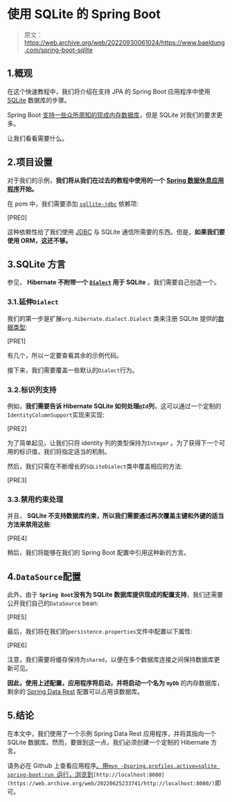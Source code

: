 # 使用 SQLite 的 Spring Boot

> 原文：<https://web.archive.org/web/20220930061024/https://www.baeldung.com/spring-boot-sqlite>

## 1.概观

在这个快速教程中，我们将介绍在支持 JPA 的 Spring Boot 应用程序中使用 [SQLite](https://web.archive.org/web/20220625233741/https://sqlite.org/index.html) 数据库的步骤。

Spring Boot [支持一些众所周知的现成内存数据库](/web/20220625233741/https://www.baeldung.com/java-in-memory-databases)，但是 SQLite 对我们的要求更多。

让我们看看需要什么。

## 2.项目设置

对于我们的示例，**我们将从我们在过去的教程中使用的一个** **[Spring 数据休息应用程序](https://web.archive.org/web/20220625233741/https://github.com/eugenp/tutorials/tree/master/persistence-modules/spring-data-rest)开始。**

在 pom 中，我们需要添加 [`sqllite-jdbc`](https://web.archive.org/web/20220625233741/https://search.maven.org/classic/#search%7Cga%7C1%7Ca%3A%22sqlite-jdbc%22%20AND%20g%3A%22org.xerial%22) 依赖项:

[PRE0]

这种依赖性给了我们使用 [JDBC](https://web.archive.org/web/20220625233741/https://static.javadoc.io/org.xerial/sqlite-jdbc/3.25.2/org/sqlite/JDBC.html) 与 SQLite 通信所需要的东西。但是，**如果我们要使用 ORM，这还不够。**

## 3.SQLite 方言

参见， **Hibernate 不附带一个 [`Dialect`](https://web.archive.org/web/20220625233741/https://docs.jboss.org/hibernate/orm/4.3/javadocs/org/hibernate/dialect/Dialect.html) 用于 SQLite** 。我们需要自己创造一个。

### 3.1.延伸`Dialect`

我们的第一步是扩展`org.hibernate.dialect.Dialect` 类来注册 SQLite 提供的[数据类型](https://web.archive.org/web/20220625233741/https://www.sqlite.org/datatype3.html):

[PRE1]

有几个，所以一定要查看其余的示例代码。

接下来，我们需要覆盖一些默认的`Dialect`行为。

### 3.2.标识列支持

例如，**我们需要告诉 Hibernate SQLite 如何处理`@Id`列**，这可以通过一个定制的`IdentityColumnSupport`实现来实现:

[PRE2]

为了简单起见，让我们只将 identity 列的类型保持为`Integer` 。为了获得下一个可用的标识值，我们将指定适当的机制。

然后，我们只需在不断增长的`SQLiteDialect`类中覆盖相应的方法:

[PRE3]

### 3.3.禁用约束处理

并且， **SQLite 不支持数据库约束，所以我们需要通过再次覆盖主键和外键的适当方法来禁用这些**:

[PRE4]

稍后，我们将能够在我们的 Spring Boot 配置中引用这种新的方言。

## 4.`DataSource`配置

此外，由于 **`Spring Boot`没有为 SQLite 数据库提供现成的配置支持**，我们还需要公开我们自己的`DataSource` bean:

[PRE5]

最后，我们将在我们的`persistence.properties`文件中配置以下属性:

[PRE6]

注意，我们需要将缓存保持为`shared`，以便在多个数据库连接之间保持数据库更新可见。

**因此，使用上述配置，应用程序将启动，并将启动一个名为** **`myDb`** 的内存数据库，剩余的 [Spring Data Rest](/web/20220625233741/https://www.baeldung.com/spring-data-rest-intro) 配置可以占用该数据库。

## 5.结论

在本文中，我们使用了一个示例 Spring Data Rest 应用程序，并将其指向一个 SQLite 数据库。然而，要做到这一点，我们必须创建一个定制的 Hibernate 方言。

请务必在 Github 上查看应用程序[。用`mvn -Dspring.profiles.active=sqlite spring-boot:run `运行，浏览到](https://web.archive.org/web/20220625233741/https://github.com/eugenp/tutorials/tree/master/persistence-modules/spring-data-rest)`[http://localhost:8080](https://web.archive.org/web/20220625233741/http://localhost:8080/)`即可。